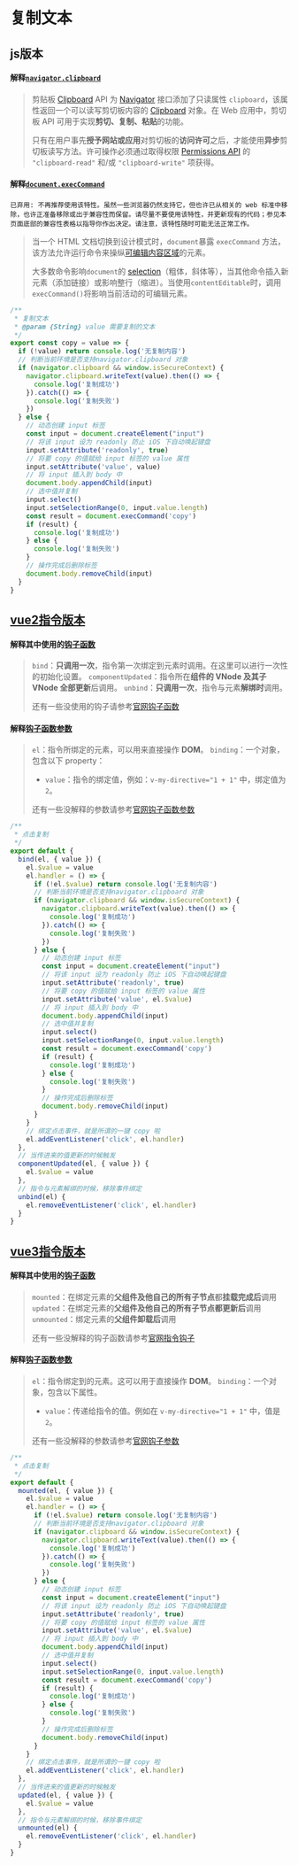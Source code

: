 # 复制文本

## js版本

#### 解释[`navigator.clipboard`](https://developer.mozilla.org/zh-CN/docs/Web/API/Navigator/clipboard)
> 剪贴板 [Clipboard](https://developer.mozilla.org/zh-CN/docs/Web/API/Clipboard_API) API 为 [Navigator](https://developer.mozilla.org/zh-CN/docs/Web/API/Navigator) 接口添加了只读属性 `clipboard`，该属性返回一个可以读写剪切板内容的 [Clipboard](https://developer.mozilla.org/zh-CN/docs/Web/API/Clipboard) 对象。在 Web 应用中，剪切板 API 可用于实现**剪切、复制、粘贴**的功能。
> 
> 只有在用户事先**授予网站或应用**对剪切板的**访问许可**之后，才能使用**异步**剪切板读写方法。许可操作必须通过取得权限 [Permissions API](https://developer.mozilla.org/zh-CN/docs/Web/API/Permissions_API) 的 `"clipboard-read"` 和/或 `"clipboard-write"` 项获得。

#### 解释[`document.execCommand`](https://developer.mozilla.org/zh-CN/docs/Web/API/Document/execCommand)
`已弃用: 不再推荐使用该特性。虽然一些浏览器仍然支持它，但也许已从相关的 web 标准中移除，也许正准备移除或出于兼容性而保留。请尽量不要使用该特性，并更新现有的代码；参见本页面底部的兼容性表格以指导你作出决定。请注意，该特性随时可能无法正常工作。`

> 当一个 HTML 文档切换到设计模式时，`document`暴露 `execCommand` 方法，该方法允许运行命令来操纵[可编辑内容区域](https://developer.mozilla.org/zh-CN/docs/Web/HTML/Global_attributes/contenteditable)的元素。
>
> 大多数命令影响`document`的 [selection](https://developer.mozilla.org/zh-CN/docs/Web/API/Selection)（粗体，斜体等），当其他命令插入新元素（添加链接）或影响整行（缩进）。当使用`contentEditable`时，调用`execCommand()`将影响当前活动的可编辑元素。

```js
/**
 * 复制文本
 * @param {String} value 需要复制的文本
 */
export const copy = value => {
  if (!value) return console.log('无复制内容')
  // 判断当前环境是否支持navigator.clipboard 对象
  if (navigator.clipboard && window.isSecureContext) {
    navigator.clipboard.writeText(value).then(() => {
      console.log('复制成功')
    }).catch(() => {
      console.log('复制失败')
    })
  } else {
    // 动态创建 input 标签
    const input = document.createElement("input")
    // 将该 input 设为 readonly 防止 iOS 下自动唤起键盘
    input.setAttribute('readonly', true)
    // 将要 copy 的值赋给 input 标签的 value 属性
    input.setAttribute('value', value)
    // 将 input 插入到 body 中
    document.body.appendChild(input)
    // 选中值并复制
    input.select()
    input.setSelectionRange(0, input.value.length)
    const result = document.execCommand('copy')
    if (result) {
      console.log('复制成功')
    } else {
      console.log('复制失败')
    }
    // 操作完成后删除标签
    document.body.removeChild(input)
  }
}
```

## [vue2指令版本](https://v2.cn.vuejs.org/v2/guide/custom-directive.html)

#### 解释其中使用的[钩子函数](https://v2.cn.vuejs.org/v2/guide/custom-directive.html#%E9%92%A9%E5%AD%90%E5%87%BD%E6%95%B0)
> `bind`：**只调用一次**，指令第一次绑定到元素时调用。在这里可以进行一次性的初始化设置。
> `componentUpdated`：指令所在**组件的 VNode 及其子 VNode 全部更新**后调用。
> `unbind`：**只调用一次**，指令与元素**解绑时**调用。
> 
> 还有一些没使用的钩子请参考[官网钩子函数](https://v2.cn.vuejs.org/v2/guide/custom-directive.html#%E9%92%A9%E5%AD%90%E5%87%BD%E6%95%B0)

#### 解释[钩子函数参数](https://v2.cn.vuejs.org/v2/guide/custom-directive.html#%E9%92%A9%E5%AD%90%E5%87%BD%E6%95%B0%E5%8F%82%E6%95%B0)
> `el`：指令所绑定的元素，可以用来直接操作 **DOM**。
> `binding`：一个对象，包含以下 property：
> * `value`：指令的绑定值，例如：`v-my-directive="1 + 1"` 中，绑定值为 `2`。
> 
> 还有一些没解释的参数请参考[官网钩子函数参数](https://v2.cn.vuejs.org/v2/guide/custom-directive.html#%E9%92%A9%E5%AD%90%E5%87%BD%E6%95%B0%E5%8F%82%E6%95%B0)

```js
/**
 * 点击复制
 */
export default {
  bind(el, { value }) {
    el.$value = value
    el.handler = () => {
      if (!el.$value) return console.log('无复制内容')
      // 判断当前环境是否支持navigator.clipboard 对象
      if (navigator.clipboard && window.isSecureContext) {
        navigator.clipboard.writeText(value).then(() => {
          console.log('复制成功')
        }).catch(() => {
          console.log('复制失败')
        })
      } else {
        // 动态创建 input 标签
        const input = document.createElement("input")
        // 将该 input 设为 readonly 防止 iOS 下自动唤起键盘
        input.setAttribute('readonly', true)
        // 将要 copy 的值赋给 input 标签的 value 属性
        input.setAttribute('value', el.$value)
        // 将 input 插入到 body 中
        document.body.appendChild(input)
        // 选中值并复制
        input.select()
        input.setSelectionRange(0, input.value.length)
        const result = document.execCommand('copy')
        if (result) {
          console.log('复制成功')
        } else {
          console.log('复制失败')
        }
        // 操作完成后删除标签
        document.body.removeChild(input)
      }
    }
    // 绑定点击事件，就是所谓的一键 copy 啦
    el.addEventListener('click', el.handler)
  },
  // 当传进来的值更新的时候触发
  componentUpdated(el, { value }) {
    el.$value = value
  },
  // 指令与元素解绑的时候，移除事件绑定
  unbind(el) {
    el.removeEventListener('click', el.handler)
  }
}
```

## [vue3指令版本](https://cn.vuejs.org/guide/reusability/custom-directives.html)

#### 解释其中使用的[钩子函数](https://cn.vuejs.org/guide/reusability/custom-directives.html#directive-hooks)
> `mounted`：在绑定元素的**父组件及他自己的所有子节点**都**挂载完成后**调用
> `updated`：在绑定元素的**父组件及他自己的所有子节点都更新后**调用
> `unmounted`：绑定元素的**父组件卸载后**调用
>
> 还有一些没解释的钩子函数请参考[官网指令钩子](https://cn.vuejs.org/guide/reusability/custom-directives.html#directive-hooks)

#### 解释[钩子函数参数](https://cn.vuejs.org/guide/reusability/custom-directives.html#hook-arguments)
> `el`：指令绑定到的元素。这可以用于直接操作 **DOM**。
> `binding`：一个对象，包含以下属性。
> * `value`：传递给指令的值。例如在 `v-my-directive="1 + 1"` 中，值是 `2`。
>
> 还有一些没解释的参数请参考[官网钩子参数](https://cn.vuejs.org/guide/reusability/custom-directives.html#hook-arguments)

```js
/**
 * 点击复制
 */
export default {
  mounted(el, { value }) {
    el.$value = value
    el.handler = () => {
      if (!el.$value) return console.log('无复制内容')
      // 判断当前环境是否支持navigator.clipboard 对象
      if (navigator.clipboard && window.isSecureContext) {
        navigator.clipboard.writeText(value).then(() => {
          console.log('复制成功')
        }).catch(() => {
          console.log('复制失败')
        })
      } else {
        // 动态创建 input 标签
        const input = document.createElement("input")
        // 将该 input 设为 readonly 防止 iOS 下自动唤起键盘
        input.setAttribute('readonly', true)
        // 将要 copy 的值赋给 input 标签的 value 属性
        input.setAttribute('value', el.$value)
        // 将 input 插入到 body 中
        document.body.appendChild(input)
        // 选中值并复制
        input.select()
        input.setSelectionRange(0, input.value.length)
        const result = document.execCommand('copy')
        if (result) {
          console.log('复制成功')
        } else {
          console.log('复制失败')
        }
        // 操作完成后删除标签
        document.body.removeChild(input)
      }
    }
    // 绑定点击事件，就是所谓的一键 copy 啦
    el.addEventListener('click', el.handler)
  },
  // 当传进来的值更新的时候触发
  updated(el, { value }) {
    el.$value = value
  },
  // 指令与元素解绑的时候，移除事件绑定
  unmounted(el) {
    el.removeEventListener('click', el.handler)
  }
}
```